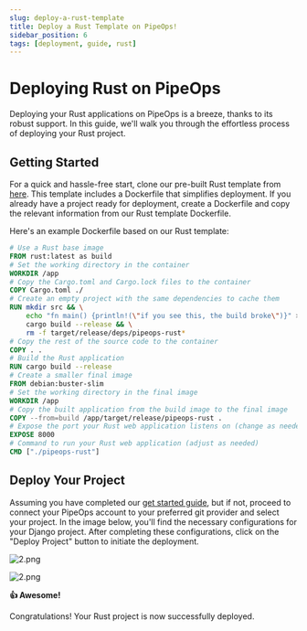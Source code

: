 ```yaml
---
slug: deploy-a-rust-template
title: Deploy a Rust Template on PipeOps!
sidebar_position: 6
tags: [deployment, guide, rust]
---
```


# Deploying Rust on PipeOps

Deploying your Rust applications on PipeOps is a breeze, thanks to its robust support. In this guide, we'll walk you through the effortless process of deploying your Rust project.

## Getting Started

For a quick and hassle-free start, clone our pre-built Rust template from [here](https://github.com/pipeops-dev/pipeops-rust). This template includes a Dockerfile that simplifies deployment. If you already have a project ready for deployment, create a Dockerfile and copy the relevant information from our Rust template Dockerfile.

Here's an example Dockerfile based on our Rust template:

```dockerfile
# Use a Rust base image
FROM rust:latest as build
# Set the working directory in the container
WORKDIR /app
# Copy the Cargo.toml and Cargo.lock files to the container
COPY Cargo.toml ./
# Create an empty project with the same dependencies to cache them
RUN mkdir src && \
    echo "fn main() {println!(\"if you see this, the build broke\")}" > src/main.rs && \
    cargo build --release && \
    rm -f target/release/deps/pipeops-rust*
# Copy the rest of the source code to the container
COPY . .
# Build the Rust application
RUN cargo build --release
# Create a smaller final image
FROM debian:buster-slim
# Set the working directory in the final image
WORKDIR /app
# Copy the built application from the build image to the final image
COPY --from=build /app/target/release/pipeops-rust .
# Expose the port your Rust web application listens on (change as needed)
EXPOSE 8000
# Command to run your Rust web application (adjust as needed)
CMD ["./pipeops-rust"]
```

## Deploy Your Project

Assuming you have completed our [get started guide](/docs/User%20Guides/Deploy%20On/PipeOps/dev-account-setup.md), but if not, proceed to connect your PipeOps account to your preferred git provider and select your project. In the image below, you'll find the necessary configurations for your Django project. After completing these configurations, click on the "Deploy Project" button to initiate the deployment.

![2.png](https://res.cloudinary.com/djhh4kkml/image/upload/v1678874959/Pipeops/django_u8mv1l.png)

![2.png](https://res.cloudinary.com/djhh4kkml/image/upload/v1678875019/Pipeops/image_5_bhabno.png)

**👍 Awesome!**

Congratulations! Your Rust project is now successfully deployed.
